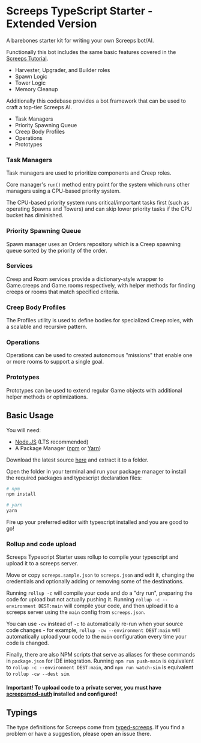# Screeps TypeScript Starter - Extended Version

A barebones starter kit for writing your own Screeps bot/AI.

Functionally this bot includes the same basic features covered in the [Screeps Tutorial](https://screeps.com/a/#!/sim/tutorial).
- Harvester, Upgrader, and Builder roles
- Spawn Logic
- Tower Logic
- Memory Cleanup

Additionally this codebase provides a bot framework that can be used to craft a top-tier Screeps AI.
- Task Managers
- Priority Spawning Queue
- Creep Body Profiles
- Operations
- Prototypes

### Task Managers

Task managers are used to prioritize components and Creep roles.

Core manager's `run()` method entry point for the system which runs other managers using a CPU-based priority system.

The CPU-based priority system runs critical/important tasks first (such as operating Spawns and Towers) and can skip lower priority tasks if the CPU bucket has diminished.

### Priority Spawning Queue

Spawn manager uses an Orders repository which is a Creep spawning queue sorted by the priority of the order.

### Services

Creep and Room services provide a dictionary-style wrapper to Game.creeps and Game.rooms respectively, with helper methods for finding creeps or rooms that match specified criteria.

### Creep Body Profiles

The Profiles utility is used to define bodies for specialized Creep roles, with a scalable and recursive pattern.

### Operations

Operations can be used to created autonomous "missions" that enable one or more rooms to support a single goal.

### Prototypes

Prototypes can be used to extend regular Game objects with additional helper methods or optimizations.

## Basic Usage

You will need:

- [Node.JS](https://nodejs.org/en/download) (LTS recommended)
- A Package Manager ([npm](https://docs.npmjs.com/getting-started/installing-node) or [Yarn](https://yarnpkg.com/en/docs/getting-started))

Download the latest source [here](https://github.com/admon84/screeps-typescript-starter/archive/master.zip) and extract it to a folder.

Open the folder in your terminal and run your package manager to install the required packages and typescript declaration files:

```bash
# npm
npm install

# yarn
yarn
```

Fire up your preferred editor with typescript installed and you are good to go!

### Rollup and code upload

Screeps Typescript Starter uses rollup to compile your typescript and upload it to a screeps server.

Move or copy `screeps.sample.json` to `screeps.json` and edit it, changing the credentials and optionally adding or removing some of the destinations.

Running `rollup -c` will compile your code and do a "dry run", preparing the code for upload but not actually pushing it. Running `rollup -c --environment DEST:main` will compile your code, and then upload it to a screeps server using the `main` config from `screeps.json`.

You can use `-cw` instead of `-c` to automatically re-run when your source code changes - for example, `rollup -cw --environment DEST:main` will automatically upload your code to the `main` configuration every time your code is changed.

Finally, there are also NPM scripts that serve as aliases for these commands in `package.json` for IDE integration. Running `npm run push-main` is equivalent to `rollup -c --environment DEST:main`, and `npm run watch-sim` is equivalent to `rollup -cw --dest sim`.

#### Important! To upload code to a private server, you must have [screepsmod-auth](https://github.com/ScreepsMods/screepsmod-auth) installed and configured!

## Typings

The type definitions for Screeps come from [typed-screeps](https://github.com/screepers/typed-screeps). If you find a problem or have a suggestion, please open an issue there.
